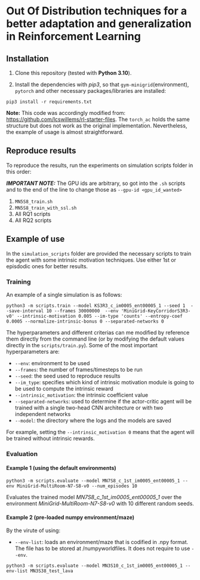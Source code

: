 # Out Of Distribution techniques for a better adaptation and generalization in Reinforcement Learning

## Installation

1. Clone this repository (tested with **Python 3.10**).

2. Install the dependencies with *pip3*, so that `gym-minigrid`(environment), `pytorch` and other necessary packages/libraries are installed:

```
pip3 install -r requirements.txt
```
**Note:** This code was accordingly modified from: https://github.com/lcswillems/rl-starter-files. The `torch_ac` holds the same structure but does not work as the original implementation. Nevertheless, the example of usage is almost straightforward.  

## Reproduce results

To reproduce the results, run the experiments on simulation scripts folder in this order:

__*IMPORTANT NOTE:*__ The GPU ids are arbitrary, so got into the ```.sh``` scripts and to the end of the line to change those as ```--gpu-id <gpu_id_wanted>``` 

1. ```MN5S8_train.sh```
2. ```MN5S8_train_with_ssl.sh```
3. All RQ1 scripts
4. All RQ2 scripts


## Example of use
In the `simulation_scripts` folder are provided the necessary scripts to train the agent with some intrinsic motivation techniques. Use either 1st or episdodic ones for better results.

### Training 
 An example of a single simulation is as follows:
```
python3 -m scripts.train --model KS3R3_c_im0005_ent00005_1 --seed 1  --save-interval 10 --frames 30000000  --env 'MiniGrid-KeyCorridorS3R3-v0' --intrinsic-motivation 0.005 --im-type 'counts' --entropy-coef 0.0005 --normalize-intrinsic-bonus 0 --separated-networks 0
```

The hyperparameters and different criterias can me modified by reference them directly from the command line (or by modifying the default values directly in the `scripts/train.py`). Some of the most important hyperparameters are:
*   `--env`: environment to be used
*   `--frames`: the number of frames/timesteps to be run
*   `--seed`: the seed used to reproduce results
*   `--im_type`: specifies which kind of intrinsic motivation module is going to be used to compute the intrinsic reward
*   `--intrinsic_motivation`: the intrinsic coefficient value
*   `--separated-networks`: used to determine if the actor-critic agent will be trained with a single two-head CNN architecture or with two independent networks
*   `--model`: the directory where the logs and the models are saved

For example, setting the `--intrinsic_motivation 0` means that the agent will be trained without intrinsic rewards.

### Evaluation
#### Example 1 (using the default environments)
```
python3 -m scripts.evaluate --model MN7S8_c_1st_im0005_ent00005_1 --env MiniGrid-MultiRoom-N7-S8-v0 --num_episodes 10
```
Evaluates the trained model *MN7S8_c_1st_im0005_ent00005_1* over the environment *MiniGrid-MultiRoom-N7-S8-v0* with 10 different random seeds.


#### Example 2 (pre-loaded numpy environment/maze)
By the virute of using:
*   `--env-list`: loads an environment/maze that is codified in .npy format. The file has to be stored at /numpyworldfiles. It does not require to use `--env`.

```
python3 -m scripts.evaluate --model MN3S10_c_1st_im0005_ent00005_1 --env-list MN3S38_test_lava
```

